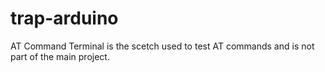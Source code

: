 # trap-arduino
AT Command Terminal is the scetch used to test AT commands and is not part of the main project.